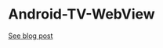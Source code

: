 # Android-TV-WebView

[See blog post](http://filiz.it/index.php/2021/02/25/android-tv-app-with-webview/)
